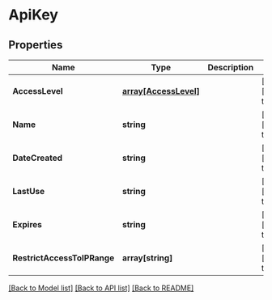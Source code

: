 # ApiKey

## Properties
Name | Type | Description | Notes
------------ | ------------- | ------------- | -------------
**AccessLevel** | [**array[AccessLevel]**](AccessLevel.md) |  | [optional] [default to null]
**Name** | **string** |  | [optional] [default to null]
**DateCreated** | **string** |  | [optional] [default to null]
**LastUse** | **string** |  | [optional] [default to null]
**Expires** | **string** |  | [optional] [default to null]
**RestrictAccessToIPRange** | **array[string]** |  | [optional] [default to null]

[[Back to Model list]](../README.md#documentation-for-models) [[Back to API list]](../README.md#documentation-for-api-endpoints) [[Back to README]](../README.md)


